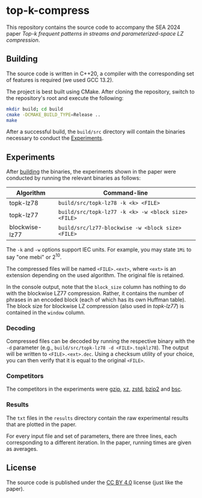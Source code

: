 # top-k-compress

This repository contains the source code to accompany the SEA 2024 paper *Top-k frequent patterns in streams and parameterized-space LZ compression*.

## Building

The source code is written in C++20, a compiler with the corresponding set of features is required (we used GCC 13.2).

The project is best built using CMake. After cloning the repository, switch to the repository's root and execute the following:

```sh
mkdir build; cd build
cmake -DCMAKE_BUILD_TYPE=Release ..
make
```

After a successful build, the `build/src` directory will contain the binaries necessary to conduct the [Experiments](#experiments).

## Experiments

After [building](#building) the binaries, the experiments shown in the paper were conducted by running the relevant binaries as follows:

| Algorithm      | Command-line                                        |
| -------------- | --------------------------------------------------- |
| topk-lz78      | `build/src/topk-lz78 -k <k> <FILE>`                 |
| topk-lz77      | `build/src/topk-lz77 -k <k> -w <block size> <FILE>` |
| blockwise-lz77 | `build/src/lz77-blockwise -w <block size> <FILE>`   |

The `-k` and `-w` options support IEC units. For example, you may state `1Mi` to say "one mebi" or 2<sup>10</sup>.

The compressed files will be named `<FILE>.<ext>`, where `<ext>` is an extension depending on the used algorithm. The original file is retained.

In the console output, note that the `block_size` column has nothing to do with the blockwise LZ77 compression. Rather, it contains the number of phrases in an encoded block (each of which has its own Huffman table). The block size for blockwise LZ compression (also used in *topk-lz77*) is contained in the `window` column.

### Decoding

Compressed files can be decoded by running the respective binary with the `-d` parameter (e.g., `build/src/topk-lz78 -d <FILE>.topklz78`). The output will be written to `<FILE>.<ext>.dec`. Using a checksum utility of your choice, you can then verify that it is equal to the original `<FILE>`.

### Competitors

The competitors in the experiments were [gzip](https://www.gzip.org/), [xz](https://tukaani.org/xz/), [zstd](http://facebook.github.io/zstd/), [bzip2](https://sourceware.org/bzip2/) and [bsc](http://libbsc.com/).

### Results

The `txt` files in the `results` directory contain the raw experimental results that are plotted in the paper.

For every input file and set of parameters, there are three lines, each corresponding to a different iteration. In the paper, running times are given as averages.

## License

The source code is published under the [CC BY 4.0](https://creativecommons.org/licenses/by/4.0/) license (just like the paper).

